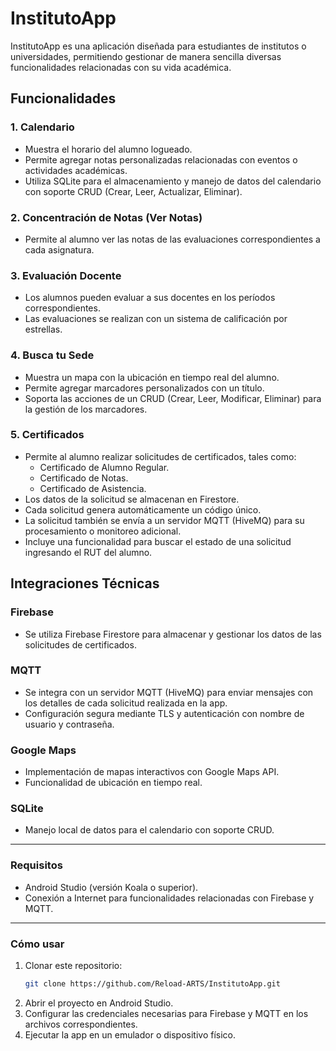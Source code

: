 # InstitutoApp

InstitutoApp es una aplicación diseñada para estudiantes de institutos o universidades, permitiendo gestionar de manera
sencilla diversas funcionalidades relacionadas con su vida académica.

## Funcionalidades

### 1. **Calendario**
- Muestra el horario del alumno logueado.
- Permite agregar notas personalizadas relacionadas con eventos o actividades académicas.
- Utiliza SQLite para el almacenamiento y manejo de datos del calendario con soporte CRUD (Crear, Leer, Actualizar, Eliminar).

### 2. **Concentración de Notas (Ver Notas)**
- Permite al alumno ver las notas de las evaluaciones correspondientes a cada asignatura.

### 3. **Evaluación Docente**
- Los alumnos pueden evaluar a sus docentes en los períodos correspondientes.
- Las evaluaciones se realizan con un sistema de calificación por estrellas.

### 4. **Busca tu Sede**
- Muestra un mapa con la ubicación en tiempo real del alumno.
- Permite agregar marcadores personalizados con un título.
- Soporta las acciones de un CRUD (Crear, Leer, Modificar, Eliminar) para la gestión de los marcadores.

### 5. **Certificados**
- Permite al alumno realizar solicitudes de certificados, tales como:
  - Certificado de Alumno Regular.
  - Certificado de Notas.
  - Certificado de Asistencia.
- Los datos de la solicitud se almacenan en Firestore.
- Cada solicitud genera automáticamente un código único.
- La solicitud también se envía a un servidor MQTT (HiveMQ) para su procesamiento o monitoreo adicional.
- Incluye una funcionalidad para buscar el estado de una solicitud ingresando el RUT del alumno.

## Integraciones Técnicas

### **Firebase**
- Se utiliza Firebase Firestore para almacenar y gestionar los datos de las solicitudes de certificados.

### **MQTT**
- Se integra con un servidor MQTT (HiveMQ) para enviar mensajes con los detalles de cada solicitud realizada en la app.
- Configuración segura mediante TLS y autenticación con nombre de usuario y contraseña.

### **Google Maps**
- Implementación de mapas interactivos con Google Maps API.
- Funcionalidad de ubicación en tiempo real.

### **SQLite**
- Manejo local de datos para el calendario con soporte CRUD.

---

### **Requisitos**
- Android Studio (versión Koala o superior).
- Conexión a Internet para funcionalidades relacionadas con Firebase y MQTT.

---

### **Cómo usar**
1. Clonar este repositorio:
   ```bash
   git clone https://github.com/Reload-ARTS/InstitutoApp.git
   ```
2. Abrir el proyecto en Android Studio.
3. Configurar las credenciales necesarias para Firebase y MQTT en los archivos correspondientes.
4. Ejecutar la app en un emulador o dispositivo físico.
